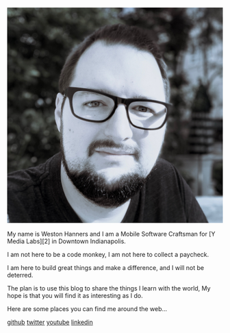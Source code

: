 <!--
Title: About Me
Page: true
Template: simplepage
-->

![Mothership][1]

<center-text>
My name is Weston Hanners and I am a Mobile Software Craftsman 
for [Y Media Labs][2] in Downtown Indianapolis.

I am not here to be a code monkey, I am not here to collect a paycheck.

I am here to build great things and make a difference, and I will not be 
deterred. 

The plan is to use this blog to share the things I learn with the world, 
My hope is that you will find it as interesting as I do.

Here are some places you can find me around the web...
</center-text>

<div markdown="1" class="horizontal-list">

[github](https://www.github.com/westonhanners)
[twitter](https://www.twitter.com/WestonHanners)
[youtube](https://www.youtube.com/kronusdark)
[linkedin](https://www.linkedin.com/in/lhanners)

</div>

[1]: content/images/me.jpeg#clip-circle
[2]: http://www.ymedialabs.com 